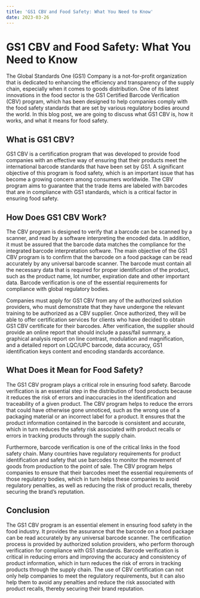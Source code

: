 ```yaml
---
title: 'GS1 CBV and Food Safety: What You Need to Know'
date: 2023-03-26
---
```


# GS1 CBV and Food Safety: What You Need to Know 

The Global Standards One (GS1) Company is a not-for-profit organization that is dedicated to enhancing the efficiency and transparency of the supply chain, especially when it comes to goods distribution. One of its latest innovations in the food sector is the GS1 Certified Barcode Verification (CBV) program, which has been designed to help companies comply with the food safety standards that are set by various regulatory bodies around the world. In this blog post, we are going to discuss what GS1 CBV is, how it works, and what it means for food safety.

## What is GS1 CBV? 

GS1 CBV is a certification program that was developed to provide food companies with an effective way of ensuring that their products meet the international barcode standards that have been set by GS1. A significant objective of this program is food safety, which is an important issue that has become a growing concern among consumers worldwide. The CBV program aims to guarantee that the trade items are labeled with barcodes that are in compliance with GS1 standards, which is a critical factor in ensuring food safety.

## How Does GS1 CBV Work? 

The CBV program is designed to verify that a barcode can be scanned by a scanner, and read by a software interpreting the encoded data. In addition, it must be assured that the barcode data matches the compliance for the integrated barcode interpretation software. The main objective of the GS1 CBV program is to confirm that the barcode on a food package can be read accurately by any universal barcode scanner. The barcode must contain all the necessary data that is required for proper identification of the product, such as the product name, lot number, expiration date and other important data. Barcode verification is one of the essential requirements for compliance with global regulatory bodies.

Companies must apply for GS1 CBV from any of the authorized solution providers, who must demonstrate that they have undergone the relevant training to be authorized as a CBV supplier. Once authorized, they will be able to offer certification services for clients who have decided to obtain GS1 CBV certificate for their barcodes. After verification, the supplier should provide an online report that should include a pass/fail summary, a graphical analysis report on line contrast, modulation and magnification, and a detailed report on LQC/UPC barcode, data accuracy, GS1 identification keys content and encoding standards accordance.

## What Does it Mean for Food Safety? 

The GS1 CBV program plays a critical role in ensuring food safety. Barcode verification is an essential step in the distribution of food products because it reduces the risk of errors and inaccuracies in the identification and traceability of a given product. The CBV program helps to reduce the errors that could have otherwise gone unnoticed, such as the wrong use of a packaging material or an incorrect label for a product. It ensures that the product information contained in the barcode is consistent and accurate, which in turn reduces the safety risk associated with product recalls or errors in tracking products through the supply chain.

Furthermore, barcode verification is one of the critical links in the food safety chain. Many countries have regulatory requirements for product identification and safety that use barcodes to monitor the movement of goods from production to the point of sale. The CBV program helps companies to ensure that their barcodes meet the essential requirements of those regulatory bodies, which in turn helps these companies to avoid regulatory penalties, as well as reducing the risk of product recalls, thereby securing the brand’s reputation.

## Conclusion

The GS1 CBV program is an essential element in ensuring food safety in the food industry. It provides the assurance that the barcode on a food package can be read accurately by any universal barcode scanner. The certification process is provided by authorized solution providers, who perform thorough verification for compliance with GS1 standards. Barcode verification is critical in reducing errors and improving the accuracy and consistency of product information, which in turn reduces the risk of errors in tracking products through the supply chain. The use of CBV certification can not only help companies to meet the regulatory requirements, but it can also help them to avoid any penalties and reduce the risk associated with product recalls, thereby securing their brand reputation.
